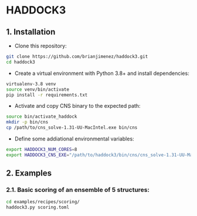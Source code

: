 # HADDOCK3

## 1. Installation

* Clone this repository:

```bash
git clone https://github.com/brianjimenez/haddock3.git
cd haddock3
```

* Create a virtual environment with Python 3.8+ and install dependencies:

```bash
virtualenv-3.8 venv
source venv/bin/activate
pip install -r requirements.txt
```

* Activate and copy CNS binary to the expected path:

```bash
source bin/activate_haddock
mkdir -p bin/cns
cp /path/to/cns_solve-1.31-UU-MacIntel.exe bin/cns
```

* Define some addiational environmental variables:

```bash
export HADDOCK3_NUM_CORES=8
export HADDOCK3_CNS_EXE="/path/to/haddock3/bin/cns/cns_solve-1.31-UU-MacIntel.exe"
```


## 2. Examples

### 2.1. Basic scoring of an ensemble of 5 structures:

```bash
cd examples/recipes/scoring/
haddock3.py scoring.toml
```

